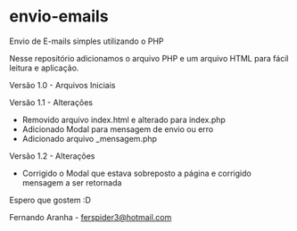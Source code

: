 # envio-emails
Envio de E-mails simples utilizando o PHP

Nesse repositório adicionamos o arquivo PHP e um arquivo HTML para fácil leitura e aplicação.

Versão 1.0 - Arquivos Iniciais

Versão 1.1 - Alterações
  - Removido arquivo index.html e alterado para index.php
  - Adicionado Modal para mensagem de envio ou erro
  - Adicionado arquivo _mensagem.php

Versão 1.2 - Alterações
  - Corrigido o Modal que estava sobreposto a página e corrigido mensagem a ser retornada

Espero que gostem :D

Fernando Aranha - ferspider3@hotmail.com
